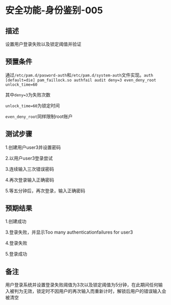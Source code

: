 # 安全功能-身份鉴别-005

## 描述

设置用户登录失败以及锁定阈值并验证

## 预置条件

通过```/etc/pam.d/pasword-auth```和```/etc/pam.d/system-auth```文件实现。```auth [default=die] pam_faillock.so authfail audit deny=3 even_deny_root unlock_time=60```

其中```deny=3```为失败次数

```unlock_time=60```为锁定时间

```even_deny_root```同样限制root账户

## 测试步骤

1.创建用户user3并设置密码

2.以用户user3登录尝试

3.连续输入三次错误密码

4.再次登录输入正确密码

5.等五分钟后，再次登录，输入正确密码

## 预期结果

1.创建成功

3.登录失败，并显示Too many authenticationfailures for user3

4.登录失败

5.登录成功

## 备注

用户登录系统并设置登录失败阈值为3次以及锁定阈值为5分钟，在此期间任何输入被判为无效，锁定时不因用户的再次输入而重新计时，解锁后用户的错误输入会被清空
